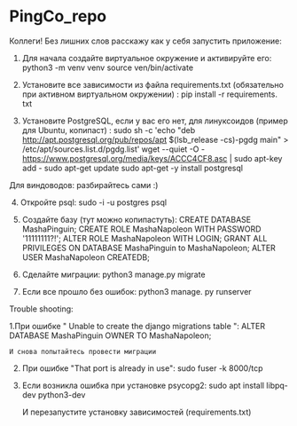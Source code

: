 # PingCo_repo

Коллеги! Без лишних слов расскажу как у себя запустить приложение:

  1. Для начала создайте виртуальное окружение и активируйте его:
     python3 -m venv venv
     source ven/bin/activate
     
  2. ﻿﻿﻿Установите все зависимости из файла requirements.txt (обязательно при активном виртуальном окружении) :
     pip install -r requirements. txt

  3. Установите PostgreSQL, если у вас его нет, для линуксоидов (пример для Ubuntu, копипаст) : 
   sudo sh -c 'echo "deb http://apt.postgresql.org/pub/repos/apt $(lsb_release -cs)-pgdg main" > /etc/apt/sources.list.d/pgdg.list'
   wget --quiet -O - https://www.postgresql.org/media/keys/ACCC4CF8.asc | sudo apt-key add -
   sudo apt-get update
   sudo apt-get -y install postgresql
   
   Для виндоводов: разбирайтесь сами :)
   
﻿﻿﻿  4. Откройте psql: 
     sudo -i -u postgres psql
     
  5. ﻿﻿﻿Создайте базу (тут можно копипастуть):
     CREATE DATABASE MashaPinguin;
     CREATE ROLE MashaNapoleon WITH PASSWORD '11111111?!';
     ALTER ROLE MashaNapoleon WITH LOGIN;
     GRANT ALL PRIVILEGES ON DATABASE MashaPinguin to MashaNapoleon;
     ALTER USER MashaNapoleon CREATEDB;
     
  6. ﻿﻿﻿Сделайте миграции:
     python3 manage.py migrate

  7. Если все прошло без ошибок:
     python3 manage. py runserver
     

Trouble shooting:

  1.При ошибке " Unable to create the django migrations table ":
    ALTER DATABASE MashaPinguin OWNER TO MashaNapoleon;

    И снова попытайтесь провести миграции

  2. При ошибке "That port is already in use":
     sudo fuser -k 8000/tcp

  3. Если возникла ошибка при установке psycopg2:
     sudo apt install libpq-dev python3-dev

     И перезапустите установку зависимостей (requirements.txt)













